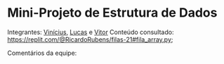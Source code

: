 # Mini-Projeto de Estrutura de Dados

Integrantes: [Vinícius](https://github.com/gonssalves), [Lucas](https://github.com/lucasferro0) e [Vitor](https://github.com/vitormelods)
Conteúdo consultado: https://replit.com/@RicardoRubens/filas-21#fila_array.py; 

Comentários da equipe:
